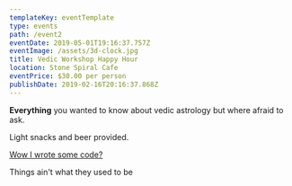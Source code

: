 ```yaml
---
templateKey: eventTemplate
type: events
path: /event2
eventDate: 2019-05-01T19:16:37.757Z
eventImage: /assets/3d-clock.jpg
title: Vedic Workshop Happy Hour
location: Stone Spiral Cafe
eventPrice: $30.00 per person
publishDate: 2019-02-16T20:16:37.868Z
---
```

**Everything** you wanted to know about vedic astrology but where afraid to ask.

Light snacks and beer provided.

[Wow I wrote some code?](http://www.google.com)

Things ain't what they used to be
